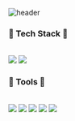 ![header](https://capsule-render.vercel.app/api?type=Waving&color=timeGradient&height=150&section=header&text=Brooklyn&fontSize=65&fontColor=ffffff&fontAlign=50)

### <!--<h3 align="center">--><b>💾 Tech Stack 💾</b></h3>
</br>
<!--<p align="center">-->
<img src="https://img.shields.io/badge/Android-3DDC84?style=flat-square&logo=Android&logoColor=white"/>
<img src="https://img.shields.io/badge/Kotlin-FF8C00?style=flat-square&logo=Kotlin&logoColor=7F52FF"/>
<!--</p>-->

### <b>🔨 Tools 🔨   </b></h3>

</br>
<img src="https://img.shields.io/badge/Android Studio-black?style=flat-square&logo=Android Studio&logoColor=white"/>
<img src="https://img.shields.io/badge/IntelliJ IDEA-black?style=flat-square&logo=IntelliJ IDEA&logoColor=E2D2D2"/>
<img src="https://img.shields.io/badge/VSCode-black?style=flat-square&logo=Visual Studio Code&logoColor=007ACC"/>
<img src="https://img.shields.io/badge/PostMan-black?style=flat-square&logo=Postman&logoColor=FF6C37"/>
<img src="https://img.shields.io/badge/Anaconda-black?style=flat-square&logo=Anaconda&logoColor=44A833"/>
